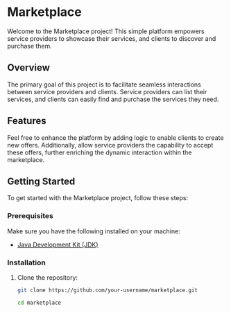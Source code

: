 # Marketplace

Welcome to the Marketplace project! This simple platform empowers service providers to showcase their services, and clients to discover and purchase them.

## Overview

The primary goal of this project is to facilitate seamless interactions between service providers and clients. Service providers can list their services, and clients can easily find and purchase the services they need.

## Features

Feel free to enhance the platform by adding logic to enable clients to create new offers. Additionally, allow service providers the capability to accept these offers, further enriching the dynamic interaction within the marketplace.

## Getting Started

To get started with the Marketplace project, follow these steps:

### Prerequisites

Make sure you have the following installed on your machine:

- [Java Development Kit (JDK)](https://www.oracle.com/java/technologies/javase-downloads.html)

### Installation

1. Clone the repository:

   ```bash
   git clone https://github.com/your-username/marketplace.git

   cd marketplace

   

